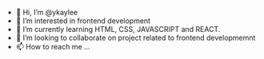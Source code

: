 - 👋 Hi, I’m @ykaylee
- 👀 I’m interested in frontend development
- 🌱 I’m currently learning HTML, CSS, JAVASCRIPT and REACT.
- 💞️ I’m looking to collaborate on project related to frontend developmemnt
- 📫 How to reach me ...

<!---
ykaylee/ykaylee is a ✨ special ✨ repository because its `README.md` (this file) appears on your GitHub profile.
You can click the Preview link to take a look at your changes.
--->
